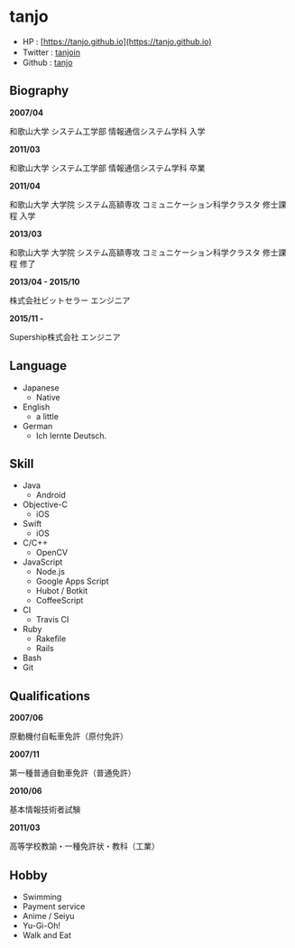 # tanjo

- HP : [https://tanjo.github.io](https://tanjo.github.io)
- Twitter : [tanjoin](https://twitter.com/tanjoin)　
- Github : [tanjo](https://github.com/tanjo)

## Biography

**2007/04**

和歌山大学 システム工学部 情報通信システム学科 入学

**2011/03**

和歌山大学 システム工学部 情報通信システム学科 卒業

**2011/04**

和歌山大学 大学院 システム高額専攻 コミュニケーション科学クラスタ 修士課程 入学

**2013/03**

和歌山大学 大学院 システム高額専攻 コミュニケーション科学クラスタ 修士課程 修了

**2013/04 - 2015/10**

株式会社ビットセラー エンジニア

**2015/11 -**

Supership株式会社 エンジニア 

## Language

- Japanese
  - Native
- English
  - a little
- German
  - Ich lernte Deutsch.

## Skill

- Java
  - Android
- Objective-C
  - iOS
- Swift
  - iOS
- C/C++
  - OpenCV
- JavaScript
  - Node.js
  - Google Apps Script
  - Hubot / Botkit
  - CoffeeScript
- CI
  - Travis CI
- Ruby
  - Rakefile
  - Rails
- Bash
- Git

## Qualifications

**2007/06**

原動機付自転車免許（原付免許）

**2007/11**

第一種普通自動車免許（普通免許）

**2010/06**

基本情報技術者試験

**2011/03**

高等学校教諭・一種免許状・教科（工業）

## Hobby

- Swimming
- Payment service
- Anime / Seiyu
- Yu-Gi-Oh!
- Walk and Eat
